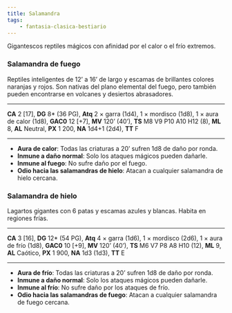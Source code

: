```yaml
---
title: Salamandra
tags:
    - fantasia-clasica-bestiario
---
```

Gigantescos reptiles mágicos con afinidad por el calor o el frío extremos.

### Salamandra de fuego
Reptiles inteligentes de 12’ a 16’ de largo y escamas de brillantes colores naranjas y rojos. Son nativas del plano elemental del fuego, pero también pueden encontrarse en volcanes y desiertos abrasadores.
___
**CA** 2 [17], **DG** 8\* (36 PG), **Atq** 2 × garra (1d4), 1 × mordisco (1d8), 1 × aura de calor (1d8), **GAC0** 12 [+7], **MV** 120’ (40’), **TS** M8 V9 P10 A10 H12 (8), **ML** 8, **AL** Neutral, **PX** 1 200, **NA** 1d4+1 (2d4), **TT** F
___
- **Aura de calor**: Todas las criaturas a 20’ sufren 1d8 de daño por ronda.
- **Inmune a daño normal**: Solo los ataques mágicos pueden dañarle.
- **Inmune al fuego**: No sufre daño por el fuego.
- **Odio hacia las salamandras de hielo**: Atacan a cualquier salamandra de hielo cercana.

### Salamandra de hielo
Lagartos gigantes con 6 patas y escamas azules y blancas. Habita en regiones frías.
___
**CA** 3 [16], **DG** 12\* (54 PG), **Atq** 4 × garra (1d6), 1 × mordisco (2d6), 1 × aura de frío (1d8), **GAC0** 10 [+9], **MV** 120’ (40’), **TS** M6 V7 P8 A8 H10 (12), **ML** 9, **AL** Caótico, **PX** 1 900, **NA** 1d3 (1d3), **TT** E
___
- **Aura de frío**: Todas las criaturas a 20’ sufren 1d8 de daño por ronda.
- **Inmune a daño normal**: Solo los ataques mágicos pueden dañarle.
- **Inmune al frío**: No sufre daño por los ataques de frío.
- **Odio hacia las salamandras de fuego**: Atacan a cualquier salamandra de fuego cercana.

